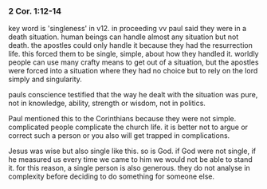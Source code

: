 ### 2 Cor. 1:12-14

key word is 'singleness' in v12. in proceeding vv paul said they were in a death situation.
human beings can handle almost any situation but not death. the apostles could
only handle it because they had the resurrection life. this forced them to be single,
simple, about how they handled it. worldly people can use many
crafty means to get out of a situation, but the apostles were forced into a situation
where they had no choice but to rely on the lord simply and singularity.

pauls conscience testified that the way he dealt with the situation was pure, not 
in knowledge, ability, strength or wisdom, not in politics.

Paul mentioned this to the Corinthians because they were not simple. complicated people complicate the church life. it is better not to argue or correct such a
person or you also will get trapped in complications.

Jesus was wise but also single like this. so is God. if God were not single, if he measured us every time we came to him we would not be able to stand it. for this reason, a single person is also generous. they do not analyse in complexity before deciding to do something for someone else.
